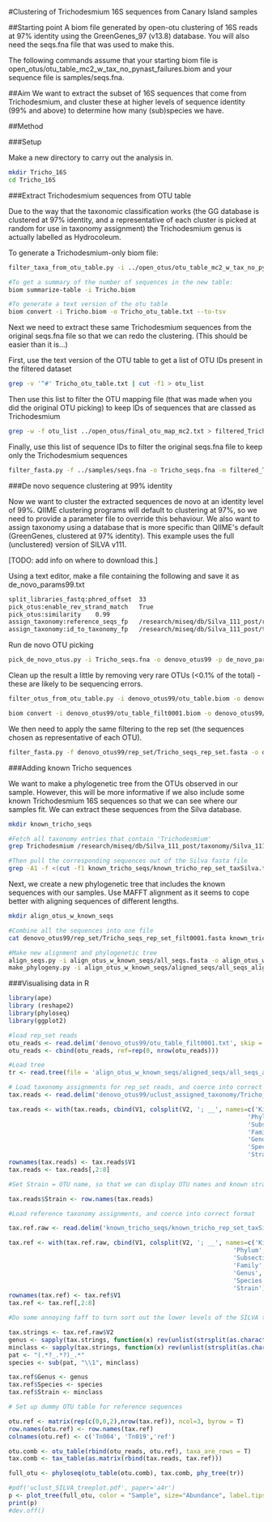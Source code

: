 #Clustering of Trichodesmium 16S sequences from Canary Island samples

##Starting point
A biom file generated by open-otu clustering of 16S reads at 97% identity using the GreenGenes_97 (v13.8) database. You will also need the seqs.fna file that was used to make this.

The following commands assume that your starting biom file is open_otus/otu_table_mc2_w_tax_no_pynast_failures.biom and your sequence file is samples/seqs.fna.

##Aim
We want to extract the subset of 16S sequences that come from Trichodesmium, and cluster these at higher levels of sequence identity (99% and above) to determine how many (sub)species we have.

##Method

###Setup

Make a new directory to carry out the analysis in.

```bash
mkdir Tricho_16S
cd Tricho_16S
```

###Extract Trichodesmium sequences from OTU table

Due to the way that the taxonomic classification works (the GG database is clustered at 97% identity, and a representative of each cluster is picked at random for use in taxonomy assignment) the Trichodesmium genus is actually labelled as Hydrocoleum.

To generate a Trichodesmium-only biom file:

```bash
filter_taxa_from_otu_table.py -i ../open_otus/otu_table_mc2_w_tax_no_pynast_failures.biom -o Tricho.biom -p g__Hydrocoleum

#To get a summary of the number of sequences in the new table:
biom summarize-table -i Tricho.biom

#To generate a text version of the otu table
biom convert -i Tricho.biom -o Tricho_otu_table.txt --to-tsv
```

Next we need to extract these same Trichodesmium sequences from the original seqs.fna file so that we can redo the clustering. (This should be easier than it is...)

First, use the text version of the OTU table to get a list of OTU IDs present in the filtered dataset

```bash
grep -v '^#' Tricho_otu_table.txt | cut -f1 > otu_list
```

Then use this list to filter the OTU mapping file (that was made when you did the original OTU picking) to keep IDs of sequences that are classed as Trichodesmium

```bash
grep -w -f otu_list ../open_otus/final_otu_map_mc2.txt > filtered_Tricho_otu_map.txt
```

Finally, use this list of sequence IDs to filter the original seqs.fna file to keep only the Trichodesmium sequences

```bash
filter_fasta.py -f ../samples/seqs.fna -o Tricho_seqs.fna -m filtered_Tricho_otu_map.txt
```

###De novo sequence clustering at 99% identity

Now we want to cluster the extracted sequences de novo at an identity level of 99%. QIIME clustering programs will default to clustering at 97%, so we need to provide a parameter file to override this behaviour. We also want to assign taxonomy using a database that is more specific than QIIME's default (GreenGenes, clustered at 97% identity). This example uses the full (unclustered) version of SILVA v111.

[TODO: add info on where to download this.]

Using a text editor, make a file containing the following and save it as de_novo_params99.txt

```bash
split_libraries_fastq:phred_offset  33
pick_otus:enable_rev_strand_match   True
pick_otus:similarity    0.99
assign_taxonomy:reference_seqs_fp   /research/miseq/db/Silva_111_post/rep_set/Silva_111_full_unique.fasta
assign_taxonomy:id_to_taxonomy_fp   /research/miseq/db/Silva_111_post/taxonomy/Silva_111_taxa_map_full.txt
```

Run de novo OTU picking

```bash
pick_de_novo_otus.py -i Tricho_seqs.fna -o denovo_otus99 -p de_novo_params99.txt
```

Clean up the result a little by removing very rare OTUs (<0.1% of the total) - these are likely to be sequencing errors.

```bash
filter_otus_from_otu_table.py -i denovo_otus99/otu_table.biom -o denovo_otus99/otu_table_filt0001.biom --min_count_fraction 0.001

biom convert -i denovo_otus99/otu_table_filt0001.biom -o denovo_otus99/otu_table_filt0001.txt --to-tsv
```

We then need to apply the same filtering to the rep set (the sequences chosen as representative of each OTU).

```bash
filter_fasta.py -f denovo_otus99/rep_set/Tricho_seqs_rep_set.fasta -o denovo_otus99/rep_set/Tricho_seqs_rep_set_filt0001.fasta -b denovo_otus99/otu_table_filt0001.biom
```

###Adding known Tricho sequences

We want to make a phylogenetic tree from the OTUs observed in our sample. However, this will be more informative if we also include some known Trichodesmium 16S sequences so that we can see where our samples fit. We can extract these sequences from the Silva database.

```bash
mkdir known_tricho_seqs

#Fetch all taxonomy entries that contain 'Trichodesmium'
grep Trichodesmium /research/miseq/db/Silva_111_post/taxonomy/Silva_111_taxa_map_full.txt > known_tricho_seqs/known_tricho_rep_set_taxSilva.txt

#Then pull the corresponding sequences out of the Silva fasta file
grep -A1 -f <(cut -f1 known_tricho_seqs/known_tricho_rep_set_taxSilva.txt) --no-group-separator /research/miseq/db/Silva_111_post/rep_set/Silva_111_full_unique.fasta > known_tricho_seqs/known_tricho_rep_set.fasta
```

Next, we create a new phylogenetic tree that includes the known sequences with our samples. Use MAFFT alignment as it seems to cope better with aligning sequences of different lengths.

```bash
mkdir align_otus_w_known_seqs

#Combine all the sequences into one file
cat denovo_otus99/rep_set/Tricho_seqs_rep_set_filt0001.fasta known_tricho_seqs/known_tricho_rep_set.fasta > align_otus_w_known_seqs/all_seqs.fasta

#Make new alignment and phylogenetic tree
align_seqs.py -i align_otus_w_known_seqs/all_seqs.fasta -o align_otus_w_known_seqs/aligned_seqs -m mafft
make_phylogeny.py -i align_otus_w_known_seqs/aligned_seqs/all_seqs_aligned.fasta
```

###Visualising data in R

```r
library(ape)
library (reshape2)
library(phyloseq)
library(ggplot2)

#load rep_set reads
otu_reads <- read.delim('denovo_otus99/otu_table_filt0001.txt', skip = 1, row.names = 1, header=TRUE)
otu_reads <- cbind(otu_reads, ref=rep(0, nrow(otu_reads)))

#Load tree
tr <- read.tree(file = 'align_otus_w_known_seqs/aligned_seqs/all_seqs_aligned.tre')

# Load taxonomy assignments for rep_set reads, and coerce into correct format
tax.reads <- read.delim('denovo_otus99/uclust_assigned_taxonomy/Tricho_seqs_rep_set_tax_assignments.txt', header=F)

tax.reads <- with(tax.reads, cbind(V1, colsplit(V2, '; __', names=c('Kingdom',
                                                                  'Phylum',
                                                                  'Subsection',
                                                                  'Family',
                                                                  'Genus',
                                                                  'Species',
                                                                  'Strain'))))
rownames(tax.reads) <- tax.reads$V1
tax.reads <- tax.reads[,2:8]

#Set Strain = OTU name, so that we can display OTU names and known strains on the same plot

tax.reads$Strain <- row.names(tax.reads)

#Load reference taxonomy assignments, and coerce into correct format

tax.ref.raw <- read.delim('known_tricho_seqs/known_tricho_rep_set_taxSilva.txt', header=F)

tax.ref <- with(tax.ref.raw, cbind(V1, colsplit(V2, '; __', names=c('Kingdom',
                                                              'Phylum',
                                                              'Subsection',
                                                              'Family',
                                                              'Genus',
                                                              'Species',
                                                              'Strain'))))
rownames(tax.ref) <- tax.ref$V1
tax.ref <- tax.ref[,2:8]

#Do some annoying faff to turn sort out the lower levels of the SILVA taxonomy

tax.strings <- tax.ref.raw$V2
genus <- sapply(tax.strings, function(x) rev(unlist(strsplit(as.character(x), "; __")))[2])
minclass <- sapply(tax.strings, function(x) rev(unlist(strsplit(as.character(x), "; __")))[1])
pat <- "(.*?_.*?)_.*"
species <- sub(pat, "\\1", minclass)

tax.ref$Genus <- genus
tax.ref$Species <- species
tax.ref$Strain <- minclass

# Set up dummy OTU table for reference sequences

otu.ref <- matrix(rep(c(0,0,2),nrow(tax.ref)), ncol=3, byrow = T)
row.names(otu.ref) <- row.names(tax.ref)
colnames(otu.ref) <- c('Tn004', 'Tn019','ref')

otu.comb <- otu_table(rbind(otu_reads, otu.ref), taxa_are_rows = T)
tax.comb <- tax_table(as.matrix(rbind(tax.reads, tax.ref)))

full_otu <- phyloseq(otu_table(otu.comb), tax.comb, phy_tree(tr))

#pdf('uclust_SILVA_treeplot.pdf', paper='a4r')
p <- plot_tree(full_otu, color = "Sample", size="Abundance", label.tips = "Strain", sizebase = 10, base.spacing = 0.05)
print(p)
#dev.off()

```